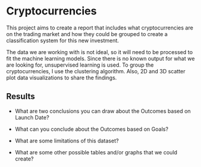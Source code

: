 # Cryptocurrencies
This project aims to create a report that includes what cryptocurrencies are on the trading market and how they could be grouped to create a classification system for this new investment.

The data we are working with is not ideal, so it will need to be processed to fit the machine learning models. Since there is no known output for what we are looking for, unsupervised learning is used. To group the cryptocurrencies, I use the clustering algorithm. Also, 2D and 3D scatter plot data visualizations to share the findings.




## Results

- What are two conclusions you can draw about the Outcomes based on Launch Date?

- What can you conclude about the Outcomes based on Goals?

- What are some limitations of this dataset?

- What are some other possible tables and/or graphs that we could create?
